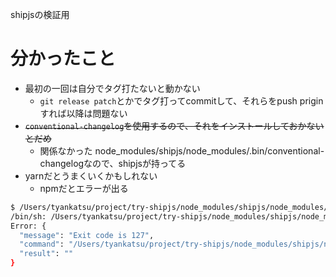 shipjsの検証用

# 分かったこと
- 最初の一回は自分でタグ打たないと動かない
  - `git release patch`とかでタグ打ってcommitして、それらをpush priginすれば以降は問題ない
- ~~`conventional-changelog`を使用するので、それをインストールしておかないとだめ~~
  - 関係なかった node_modules/shipjs/node_modules/.bin/conventional-changelogなので、shipjsが持ってる
- yarnだとうまくいくかもしれない
  - npmだとエラーが出る
```bash
$ /Users/tyankatsu/project/try-shipjs/node_modules/shipjs/node_modules/.bin/conventional-changelog -p angular -i CHANGELOG.md -s
/bin/sh: /Users/tyankatsu/project/try-shipjs/node_modules/shipjs/node_modules/.bin/conventional-changelog: No such file or directory
Error: {
  "message": "Exit code is 127",
  "command": "/Users/tyankatsu/project/try-shipjs/node_modules/shipjs/node_modules/.bin/conventional-changelog -p angular -i CHANGELOG.md -s",
  "result": ""
}
```
